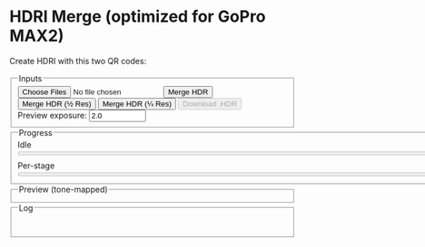 # HDRI Merge (optimized for GoPro MAX2)

Create HDRI with this two QR codes:

<fieldset>
  <legend>Inputs</legend>
  <div class="row">
    <input id="files" type="file" accept="image/jpeg" multiple />
    <button id="run">Merge HDR</button>
    <button id="runHalf">Merge HDR (½ Res)</button>
    <button id="runQuarter">Merge HDR (¼ Res)</button>
    <button id="saveHdr" disabled>Download .HDR</button>
  </div>
  <div class="row">
    <label>Preview exposure: <input id="previewExp" type="number" step="0.1" value="2.0" title="Photographic exposure for preview" style="width: 100px;"></label>
  </div>
</fieldset>

<fieldset>
  <legend>Progress</legend>
  <div id="stage">Idle</div>
  <progress id="overall" value="0" max="100" style="width: 800px;"></progress>
  <div class="muted" style="margin-top:6px;">Per-stage</div>
  <progress id="perfile" value="0" max="100" style="width: 800px;"></progress>
</fieldset>

<fieldset>
  <legend>Preview (tone-mapped)</legend>
  <canvas id="preview" width="800" height="400"></canvas>
</fieldset>

<fieldset>
  <legend>Log</legend>
  <pre id="log" aria-live="polite"></pre>
</fieldset>

<!--
<script src="https://cdn.jsdelivr.net/npm/exifr@7.1.3/dist/lite.umd.js"></script>
<script>
/* ===================== Config & constants ===================== */
const KSIZE        = 9;         // Gaussian blur kernel (odd) in float
const WHITE_PCT    = 99.0;      // robust white normalization percentile
const SHORT_EXPOSURE_T = 2e-5;  // 0.00002s threshold for "very short" exposure (Python parity)
const SUN_BLUR1    = 15;
const SUN_BLUR2    = 31;
const CLIPPED_THRESH = 0.99;    // test threshold in linear (post-blur)
const CLIPPED_COUNT  = 1000;    // number of clipped pixels to consider "has clipped sun"

/* ===================== Helpers / UI ===================== */
const $ = sel => document.querySelector(sel);
const logEl = $('#log');
function logLine(msg, cls='') {
  const line = document.createElement('div');
  if (cls) line.className = cls;
  line.textContent = msg;
  logEl.appendChild(line);
  logEl.scrollTop = logEl.scrollHeight;
}
function setStage(msg) { $('#stage').textContent = msg; }
function setOverall(pct) { $('#overall').value = Math.max(0, Math.min(100, pct)); }
function setPerFile(pct) { $('#perfile').value = Math.max(0, Math.min(100, pct)); }
function nextFrame() { return new Promise(r => requestAnimationFrame(() => r())); }

/* ===================== sRGB 2.2 → Linear ===================== */
function srgbToLinear_u8(imgData) {
  const { data, width, height } = imgData;
  const out = new Float32Array(width * height * 3);
  for (let i = 0, j = 0; i < data.length; i += 4, j += 3) {
    const sr = data[i]   / 255;
    const sg = data[i+1] / 255;
    const sb = data[i+2] / 255;
    const r = Math.pow(sr, 2.2);
    const g = Math.pow(sg, 2.2);
    const b = Math.pow(sb, 2.2);
    out[j] = r; out[j+1] = g; out[j+2] = b;
  }
  return out;
}

/* ===================== GoPro Flat (log 113) → Linear ===================== */
function goProFlatToLinear_u8(imgData) {
  const { data, width, height } = imgData;
  const out = new Float32Array(width * height * 3);
  for (let i = 0, j = 0; i < data.length; i += 4, j += 3) {
    const sr = data[i]   / 255;
    const sg = data[i+1] / 255;
    const sb = data[i+2] / 255;
    const r = (Math.pow(113.0,sr)-1.0)/112.0;
    const g = (Math.pow(113.0,sg)-1.0)/112.0;
    const b = (Math.pow(113.0,sb)-1.0)/112.0;
    out[j] = r; out[j+1] = g; out[j+2] = b;
  }
  return out;
}

function gaussianBlurFloatRGB(floatRGB, w, h, ksize=5) {
  if (!(Number.isInteger(ksize) && ksize>1 && (ksize%2)===1)) return floatRGB;
  const half = (ksize-1)/2;
  const sigma = 0.3*((ksize-1)*0.5 - 1) + 0.8;
  const kern = [];
  let sum = 0;
  for (let k=-half;k<=half;k++){ const v = Math.exp(-(k*k)/(2*sigma*sigma)); kern.push(v); sum+=v; }
  for (let i=0;i<kern.length;i++) kern[i] /= sum;

  const tmp = new Float32Array(floatRGB.length);
  const out = new Float32Array(floatRGB.length);

  // Horizontal
  for (let y=0; y<h; y++) {
    for (let x=0; x<w; x++) {
      let r=0,g=0,b=0;
      for (let k=-half;k<=half;k++){
        const xx = Math.max(0, Math.min(w-1, x+k));
        const p = (y*w+xx)*3;
        const wgt = kern[k+half];
        r += floatRGB[p  ]*wgt;
        g += floatRGB[p+1]*wgt;
        b += floatRGB[p+2]*wgt;
      }
      const o = (y*w+x)*3;
      tmp[o]=r; tmp[o+1]=g; tmp[o+2]=b;
    }
  }
  // Vertical
  for (let y=0; y<h; y++) {
    for (let x=0; x<w; x++) {
      let r=0,g=0,b=0;
      for (let k=-half;k<=half;k++){
        const yy = Math.max(0, Math.min(h-1, y+k));
        const p = (yy*w+x)*3;
        const wgt = kern[k+half];
        r += tmp[p  ]*wgt;
        g += tmp[p+1]*wgt;
        b += tmp[p+2]*wgt;
      }
      const o = (y*w+x)*3;
      out[o]=r; out[o+1]=g; out[o+2]=b;
    }
  }
  return out;
}


/**
 * In-place separable Gaussian blur on a rectangular ROI of a Float32 RGB image.
 *
 * @param {Float32Array} floatLinearRGB - Interleaved RGB (float) buffer, length = pitch * height * 3
 * @param {number} pitch - Image width (pixels per row)
 * @param {number} x1 - ROI left (inclusive)
 * @param {number} y1 - ROI top (inclusive)
 * @param {number} x2 - ROI right (exclusive)
 * @param {number} y2 - ROI bottom (exclusive)
 * @param {number} ksize - Odd kernel size (e.g., 3,5,7,9...)
 */
function gaussianBlurROI(floatLinearRGB, pitch, x1, y1, x2, y2, ksize) {
  // ---- Validate & fast exits ----
  if (!Number.isInteger(ksize) || ksize < 3 || (ksize & 1) === 0) return;
  if (x2 <= x1 || y2 <= y1) return; // empty
  // Clamp ROI to image bounds (we don't know height, but we use indices via pitch & y)
  // Caller should ensure bounds are valid; we still defensively clamp to >=0.
  x1 = Math.max(0, x1|0); y1 = Math.max(0, y1|0);
  x2 = x2|0; y2 = y2|0;

  const rw = x2 - x1;                 // ROI width
  const rh = y2 - y1;                 // ROI height
  const chans = 3;
  const half = (ksize - 1) >> 1;

  // ---- Build 1D Gaussian kernel ----
  const sigma = 0.3 * ((ksize - 1) * 0.5 - 1) + 0.8; // common heuristic
  const kern = new Float32Array(ksize);
  let sum = 0;
  for (let i = -half, j = 0; i <= half; i++, j++) {
    const v = Math.exp(-(i * i) / (2 * sigma * sigma));
    kern[j] = v; sum += v;
  }
  for (let j = 0; j < ksize; j++) kern[j] /= sum;

  // ---- Temp buffers for ROI (horizontal pass -> tmp, vertical -> out) ----
  const tmp = new Float32Array(rw * rh * chans);
  const out = new Float32Array(rw * rh * chans);

  // ---- Horizontal pass (within ROI, clamp to ROI edges) ----
  for (let ry = 0; ry < rh; ry++) {
    const gy = y1 + ry;
    for (let rx = 0; rx < rw; rx++) {
      const gx = x1 + rx;

      let accR = 0, accG = 0, accB = 0;
      for (let k = -half, j = 0; k <= half; k++, j++) {
        let sx = rx + k;
        if (sx < 0) sx = 0;
        else if (sx >= rw) sx = rw - 1;

        const srcIdx = ((gy * pitch) + (x1 + sx)) * chans;
        accR += floatLinearRGB[srcIdx    ] * kern[j];
        accG += floatLinearRGB[srcIdx + 1] * kern[j];
        accB += floatLinearRGB[srcIdx + 2] * kern[j];
      }

      const dstIdx = (ry * rw + rx) * chans;
      tmp[dstIdx    ] = accR;
      tmp[dstIdx + 1] = accG;
      tmp[dstIdx + 2] = accB;
    }
  }

  // ---- Vertical pass (within ROI, clamp to ROI edges) ----
  for (let ry = 0; ry < rh; ry++) {
    for (let rx = 0; rx < rw; rx++) {
      let accR = 0, accG = 0, accB = 0;
      for (let k = -half, j = 0; k <= half; k++, j++) {
        let sy = ry + k;
        if (sy < 0) sy = 0;
        else if (sy >= rh) sy = rh - 1;

        const srcIdx = (sy * rw + rx) * chans;
        accR += tmp[srcIdx    ] * kern[j];
        accG += tmp[srcIdx + 1] * kern[j];
        accB += tmp[srcIdx + 2] * kern[j];
      }
      const dstIdx = (ry * rw + rx) * chans;
      out[dstIdx    ] = accR;
      out[dstIdx + 1] = accG;
      out[dstIdx + 2] = accB;
    }
  }

  // ---- Write back to original buffer (in place) ----
  for (let ry = 0; ry < rh; ry++) {
    const gy = y1 + ry;
    for (let rx = 0; rx < rw; rx++) {
      const gx = x1 + rx;
      const srcIdx = (ry * rw + rx) * chans;
      const dstIdx = ((gy * pitch) + gx) * chans;
      floatLinearRGB[dstIdx    ] = out[srcIdx    ];
      floatLinearRGB[dstIdx + 1] = out[srcIdx + 1];
      floatLinearRGB[dstIdx + 2] = out[srcIdx + 2];
    }
  }
}


/* ===================== Merge radiance (linear) ===================== */
function wellExposedWeight(rgb, mid=0.5, sigma=0.1225) {
  const m = (rgb[0]+rgb[1]+rgb[2])/3;
  return Math.exp(-((m-mid)*(m-mid)) / (2*sigma*sigma));
}
async function mergeRadiance_linear(images, times) {
  const w = images[0].w, h = images[0].h;
  const num = new Float32Array(w*h*3);
  const den = new Float32Array(w*h);
  const total = images.length;

  for (let i=0; i<images.length; i++) {
    const {data} = images[i];
    const t = times[i];
	let sigma = 0.1225 + 0.1225 * Math.sin(i*3.14159/(images.length-1));
    for (let p=0, px=0; p<data.length; p+=3, px++) {
      const r=data[p], g=data[p+1], b=data[p+2];
      const wgt = wellExposedWeight([r,g,b], 0.5, );
      if (wgt>0) {
        num[p  ] += wgt * (r / t);
        num[p+1] += wgt * (g / t);
        num[p+2] += wgt * (b / t);
        den[px]  += wgt;
      }
    }
	setOverall(35+((i+1)/total)*30);
    setPerFile(((i+1)/total)*100);
	await nextFrame(); // let the browser paint the bars
  }
  for (let p=0, px=0; p<num.length; p+=3, px++) {
    const d = den[px] || 1e-8;
    num[p  ] /= d; num[p+1] /= d; num[p+2] /= d;
  }
  return { w, h, data: num };
}


/**
 * Robust HDR merge tolerant to small exposure errors (JPEG/8-bit).
 * images: [{ w, h, data: Float32Array }]  // linear RGB
 * times:  number[]                         // effective exposure times
 * onProgress?: (percent)=>void
 * options?: { mid?: number, sigma?: number, k?: number, logDomain?: boolean }
 */
async function mergeRadiance_linearRobust(images, times, onProgress, options = {}) {
  const width  = images[0].w;
  const height = images[0].h;
  const N = images.length;

  const mid     = options.mid   ?? 0.5;   // exposure center
  const sigma   = options.sigma ?? 0.30;  // broader than classic 0.225
  const k       = options.k     ?? 4.685; // Tukey constant
  const useLog  = options.logDomain ?? true;

  const num = new Float32Array(width*height*3); // output RGB radiance
  // den is kept for parity with older API; here we normalize per-pixel already.
  // const den = new Float32Array(width*height);

  // Precompute exposure/clip weights per frame, per pixel (based on luminance)
  const Yw = new Float32Array(width*height*N);
  const twoSig2 = 2 * sigma * sigma;
  const luminance = (r,g,b) => 0.2126*r + 0.7152*g + 0.0722*b;
  const eps = 1e-8;

  for (let i=0; i<N; i++) {
    const data = images[i].data;
    for (let p=0, px=0; p<data.length; p+=3, px++) {
      const y  = luminance(data[p], data[p+1], data[p+2]);
      const d  = y - mid;
      const wBell = Math.exp(-(d*d)/twoSig2);                  // bell around mid
      const darkGate   = 1 / (1 + Math.exp(-(y - 0.02)/0.02)); // rises after ~0.02
      const brightGate = 1 / (1 + Math.exp( (y - 0.98)/0.02)); // falls before ~0.98
      Yw[i*(width*height) + px] = wBell * darkGate * brightGate;
    }
  }

  function robustCenter(arr) {
    const tmp = Array.from(arr).sort((a,b)=>a-b);
    const med = tmp[tmp.length >> 1];
    for (let i=0;i<tmp.length;i++) tmp[i] = Math.abs(tmp[i] - med);
    const mad = tmp[tmp.length >> 1] || eps;
    return [med, mad];
  }

  // Progress control
  let lastYield = performance.now();
  const YIELD_MS = 500;

  for (let y=0; y<height; y++) {
    for (let x=0; x<width; x++) {
      const px = y*width + x;
      const off = px*3;

      // Gather candidate radiances r_i = v_i / t_i
      const R = new Float64Array(N);
      const G = new Float64Array(N);
      const B = new Float64Array(N);
      for (let i=0;i<N;i++){
        const v = images[i].data;
        const t = times[i];
        R[i] = v[off  ] / t;
        G[i] = v[off+1] / t;
        B[i] = v[off+2] / t;
      }

      // Robust center (median) + MAD scale
      const [mR, madR] = robustCenter(R);
      const [mG, madG] = robustCenter(G);
      const [mB, madB] = robustCenter(B);

      let accR = 0, accG = 0, accB = 0, wSum = 0;

      for (let i=0;i<N;i++){
        const uR = (R[i]-mR)/(k*madR);
        const uG = (G[i]-mG)/(k*madG);
        const uB = (B[i]-mB)/(k*madB);

        const wR = (Math.abs(uR) < 1) ? Math.pow(1 - uR*uR, 2) : 0;
        const wG = (Math.abs(uG) < 1) ? Math.pow(1 - uG*uG, 2) : 0;
        const wB = (Math.abs(uB) < 1) ? Math.pow(1 - uB*uB, 2) : 0;

        const wRobust = (wR + wG + wB) / 3;
        const wExp    = Yw[i*(width*height) + px];

        const wgt = wRobust * wExp + eps;

        if (useLog) {
          accR += wgt * Math.log(R[i] + eps);
          accG += wgt * Math.log(G[i] + eps);
          accB += wgt * Math.log(B[i] + eps);
        } else {
          accR += wgt * R[i];
          accG += wgt * G[i];
          accB += wgt * B[i];
        }
        wSum += wgt;
      }

      if (useLog) {
        num[off  ] = Math.exp(accR / (wSum || 1));
        num[off+1] = Math.exp(accG / (wSum || 1));
        num[off+2] = Math.exp(accB / (wSum || 1));
      } else {
        num[off  ] = accR / (wSum || 1);
        num[off+1] = accG / (wSum || 1);
        num[off+2] = accB / (wSum || 1);
      }
    }

    // progress + cooperative yield
    const now = performance.now();
    if (now - lastYield > YIELD_MS) { 
		lastYield = now;
		setOverall(35+(y/height)*30);
		setPerFile((y/height)*100);
		await nextFrame(); // let the browser paint the bars
	 }
  }

  return { w: width, h: height, data: num };
}


/* ===================== Normalize white ~1.0 ===================== */
function luminance709(r,g,b){ return 0.2126*r + 0.7152*g + 0.0722*b; }
function normalizeWhitePercentile(hdr, pct=WHITE_PCT) {
  const {data} = hdr, N = data.length/3;
  const h = Math.trunc(Math.sqrt(N/2));
  const w = h*2;
  const scale = 1 + Math.trunc(w/1000);
  const offset = Math.trunc(scale/2);
  const lum = new Float32Array((h/scale) * (w/scale));
  let i = 0;
  for(let y=offset;y<h;y+=scale)
  {
	for(let x=offset;x<w;x+=scale)
	{
		let p = (y * w + x) * 3;
		lum[i] = luminance709(data[p],data[p+1],data[p+2]);
		i++
	}
  }
  const arr = Array.from(lum).sort((a,b)=>a-b);
  const idx = Math.min(arr.length-1, Math.max(0, Math.floor((pct/100)*arr.length)));
  const white = Math.max(1e-8, arr[idx]);
  for (let p=0; p<data.length; p++) data[p] /= white;
  return white;
}

/* ===================== Monochrome-above-threshold (optional) ===================== */
function monochromeAbove(hdr, thr=1.0) {
  const {data} = hdr;
  for (let p=0;p<data.length;p+=3) {
    const r=data[p], g=data[p+1], b=data[p+2];
    if (r>thr || g>thr || b>thr) {
      const Y = luminance709(r,g,b);
      data[p]=data[p+1]=data[p+2]=Y;
    }
  }
}

/* ===================== Filmic tone map with dithering ===================== */
async function tonemap_filmic(hdr, exposure=1.0) {
  const {w,h,data} = hdr;
  const out = new Uint8ClampedArray(w*h*4);
  //const A=0.22, B=0.30, C=0.10, D=0.20, E=0.01, F=0.30, W=11.2;  // too contrasty
  const A=0.2, B=0.30, C=0.10, D=0.05, E=0.0, F=0.10, W=20;  // lower contrast
  const whiteScale = ((W*(A*W+C*B)+D*E)/(W*(A*W+B)+D*F)) - (E/F);
  function rnd(i){ let x = i ^ (i>>>17); x ^= x<<13; x ^= x>>>7; x ^= x>>>17; return ((x>>>8)&0xFF)/255; }

  for (let p=0,q=0,i=0; p<data.length; p+=3, q+=4, i++) {
    let r = data[p  ] * exposure;
    let g = data[p+1] * exposure;
    let b = data[p+2] * exposure;
    const fr = ((r*(A*r+C*B)+D*E)/(r*(A*r+B)+D*F)) - (E/F);
    const fg = ((g*(A*g+C*B)+D*E)/(g*(A*g+B)+D*F)) - (E/F);
    const fb = ((b*(A*b+C*B)+D*E)/(b*(A*b+B)+D*F)) - (E/F);
    let rr = Math.min(1, Math.max(0, fr/whiteScale));
    let gg = Math.min(1, Math.max(0, fg/whiteScale));
    let bb = Math.min(1, Math.max(0, fb/whiteScale));
    const d = (rnd(i)-0.5) / 255;
    rr = Math.min(1, Math.max(0, rr + d));
    gg = Math.min(1, Math.max(0, gg + d));
    bb = Math.min(1, Math.max(0, bb + d));
    out[q  ] = (rr*255)|0;
    out[q+1] = (gg*255)|0;
    out[q+2] = (bb*255)|0;
    out[q+3] = 255;
  }
  return { w, h, data: out };
}

//function drawToCanvas(ldr, canvas) {
//  canvas.width = ldr.w; canvas.height = ldr.h;
//  const ctx = canvas.getContext('2d', { willReadFrequently: true }); // perf hint
//  ctx.putImageData(new ImageData(ldr.data, ldr.w, ldr.h), 0, 0);
//}
function drawToCanvas(ldr, canvas, targetW = 800, targetH = 400, mode = 'contain') {
  // 1) paint the RGBA into a temp canvas at native size
  const srcC = document.createElement('canvas');
  srcC.width = ldr.w; srcC.height = ldr.h;
  const srcCtx = srcC.getContext('2d', { willReadFrequently: true });
  srcCtx.putImageData(new ImageData(ldr.data, ldr.w, ldr.h), 0, 0);

  // 2) set preview canvas to fixed size
  canvas.width = targetW;
  canvas.height = targetH;

  const ctx = canvas.getContext('2d', { willReadFrequently: true });
  ctx.imageSmoothingEnabled = true;         // better downscale
  ctx.imageSmoothingQuality = 'high';       // ask for HQ filters

  if (mode === 'stretch') {
    // Fill exactly 800x400 (may distort aspect)
    ctx.clearRect(0, 0, targetW, targetH);
    ctx.drawImage(srcC, 0, 0, targetW, targetH);
  } else {
    // 'contain' => preserve aspect ratio, letterbox
    const scale = Math.min(targetW / ldr.w, targetH / ldr.h);
    const drawW = Math.max(1, Math.floor(ldr.w * scale));
    const drawH = Math.max(1, Math.floor(ldr.h * scale));
    const offX = Math.floor((targetW - drawW) / 2);
    const offY = Math.floor((targetH - drawH) / 2);

    ctx.clearRect(0, 0, targetW, targetH);
    ctx.drawImage(srcC, 0, 0, ldr.w, ldr.h, offX, offY, drawW, drawH);
  }
}

/**
 * Async Radiance .HDR (RGBE) encoder with scanline RLE, progress + yielding.
 * @param {{w:number,h:number,data:Float32Array}} hdr  // linear RGB
 * @param {(pct:number)=>void=} onProgress            // 0..100
 * @param {{yieldMs?:number, signal?:AbortSignal}=} opts
 * @returns {Promise<Blob>}
 */
async function encodeRadianceHDR_RGBE_RLE_Async(hdr, onProgress, opts = {}) {
  const { w, h, data } = hdr;
  const yieldMs = opts.yieldMs ?? 16;
  const signal = opts.signal;

  const header = [
    "#?RADIANCE",
    "FORMAT=32-bit_rle_rgbe",
    "",
    `-Y ${h} +X ${w}\n`
  ].join("\n");
  const headerBytes = new TextEncoder().encode(header);

  // RGB -> RGBE
  function toRGBE(r,g,b) {
    const maxc = Math.max(r,g,b);
    if (maxc < 1e-32) return [0,0,0,0];
    const e = Math.ceil(Math.log2(maxc));
    const scale = Math.pow(2, e) / 256;
    return [
      Math.min(255, Math.round(r/scale)),
      Math.min(255, Math.round(g/scale)),
      Math.min(255, Math.round(b/scale)),
      e + 128
    ];
  }

  // Write one channel with Radiance RLE
  function encodeRLEChannel(line /* Uint8Array of length w */) {
    const out = [];
    let x = 0;
    while (x < w) {
      // try run
      let runLen = 1;
      const maxRun = Math.min(w - x, 127);
      const val = line[x];
      while (runLen < maxRun && line[x + runLen] === val) runLen++;
      if (runLen >= 4) {
        out.push(128 + runLen, val);
        x += runLen;
      } else {
        // literal packet, avoid swallowing a future run
        const start = x;
        let count = 0;
        const maxLit = Math.min(w - x, 128);
        while (count < maxLit) {
          if (count >= 1) {
            let lookRun = 1;
            const maxLook = Math.min(w - (x + count), 127);
            const lookVal = line[x + count];
            while (lookRun < maxLook && line[x + count + lookRun] === lookVal) lookRun++;
            if (lookRun >= 4) break;
          }
          count++;
        }
        out.push(count);
        for (let i = 0; i < count; i++) out.push(line[start + i]);
        x += count;
      }
    }
    return Uint8Array.from(out);
  }

  // Fallback to old flat RGBE when width not supported
  if (w < 8 || w > 0x7fff) {
    const flat = new Uint8Array(w*h*4);
    for (let i=0,p=0;i<w*h;i++,p+=3) {
      const [R,G,B,E] = toRGBE(data[p], data[p+1], data[p+2]);
      const q = i*4; flat[q]=R; flat[q+1]=G; flat[q+2]=B; flat[q+3]=E;
    }
    if (onProgress) onProgress(100);
    return new Blob([headerBytes, flat], { type: "image/vnd.radiance" });
  }

  // Build output in chunks to avoid one giant growable array
  const chunks = [headerBytes];
  let lastYield = performance.now();

  for (let y = 0; y < h; y++) {
    if (signal?.aborted) throw new DOMException("Encoding aborted", "AbortError");

    // Scanline header: 0x02 0x02 w_hi w_lo
    const scanHdr = new Uint8Array([0x02, 0x02, (w >> 8) & 0xff, w & 0xff]);

    // Prepare channel buffers
    const R = new Uint8Array(w);
    const G = new Uint8Array(w);
    const B = new Uint8Array(w);
    const E = new Uint8Array(w);

    let p = y * w * 3;
    for (let x = 0; x < w; x++, p += 3) {
      const [r8,g8,b8,e8] = toRGBE(data[p], data[p+1], data[p+2]);
      R[x] = r8; G[x] = g8; B[x] = b8; E[x] = e8;
    }

    // Encode four channels
    const rleR = encodeRLEChannel(R);
    const rleG = encodeRLEChannel(G);
    const rleB = encodeRLEChannel(B);
    const rleE = encodeRLEChannel(E);

    // Concatenate this scanline: hdr + R + G + B + E
    const line = new Uint8Array(scanHdr.length + rleR.length + rleG.length + rleB.length + rleE.length);
    let o = 0;
    line.set(scanHdr, o); o += scanHdr.length;
    line.set(rleR, o);    o += rleR.length;
    line.set(rleG, o);    o += rleG.length;
    line.set(rleB, o);    o += rleB.length;
    line.set(rleE, o);

    chunks.push(line);

    // Progress + cooperative yield
    if (onProgress) onProgress(((y + 1) / h) * 100);
    const now = performance.now();
    if (now - lastYield > yieldMs) {
      lastYield = now;
      await new Promise(r => requestAnimationFrame(r));
    }
  }

  return new Blob(chunks, { type: "image/vnd.radiance" });
}


function encodeRadianceHDR_RGBE_RLE(hdr) {
  const { w, h, data } = hdr;

  // --- header ---
  const header = [
    "#?RADIANCE",
    "FORMAT=32-bit_rle_rgbe",
    "", // blank line
    `-Y ${h} +X ${w}\n`
  ].join("\n");
  const headerBytes = new TextEncoder().encode(header);

  // helper: RGB->RGBE (float32 -> 4x uint8)
  function toRGBE(r, g, b) {
    const maxc = Math.max(r, g, b);
    if (maxc < 1e-32) return [0, 0, 0, 0];
    const e = Math.ceil(Math.log2(maxc));
    const scale = Math.pow(2, e) / 256;
    return [
      Math.min(255, Math.round(r / scale)),
      Math.min(255, Math.round(g / scale)),
      Math.min(255, Math.round(b / scale)),
      e + 128
    ];
  }

  // If width unsupported by RLE, write old style (flat RGBE)
  if (w < 8 || w > 0x7fff) {
    const flat = new Uint8Array(w * h * 4);
    for (let i = 0, p = 0; i < w * h; i++, p += 3) {
      const [R, G, B, E] = toRGBE(data[p], data[p + 1], data[p + 2]);
      const q = i * 4;
      flat[q] = R; flat[q + 1] = G; flat[q + 2] = B; flat[q + 3] = E;
    }
    return new Blob([headerBytes, flat], { type: "image/vnd.radiance" });
  }

  // --- RLE output builder ---
  const out = [];
  const pushByte = (b) => out.push(b & 0xff);
  const pushBytes = (arr) => { for (let i = 0; i < arr.length; i++) pushByte(arr[i]); };

  // write one channel (Uint8 array of length w) using Radiance RLE
  function writeRLEChannel(line) {
    let x = 0;
    while (x < w) {
      // Try to find a run at x
      let runLen = 1;
      const maxRun = Math.min(w - x, 127);
      const val = line[x];

      while (runLen < maxRun && line[x + runLen] === val) runLen++;

      if (runLen >= 4) {
        // Write run packet
        pushByte(128 + runLen);
        pushByte(val);
        x += runLen;
      } else {
        // Write literal packet up to 128 or until a future run (>=4) is about to start
        let start = x;
        let count = 0;
        const maxLit = Math.min(w - x, 128);

        while (count < maxLit) {
          // Look ahead to see if a run starts here; if so, stop literals
          if (count >= 1) {
            let lookRun = 1;
            const maxLook = Math.min(w - (x + count), 127);
            const lookVal = line[x + count];
            while (lookRun < maxLook && line[x + count + lookRun] === lookVal) lookRun++;
            if (lookRun >= 4) break; // stop before run
          }
          count++;
        }
        pushByte(count);
        for (let i = 0; i < count; i++) pushByte(line[start + i]);
        x += count;
      }
    }
  }

  // Progress control
  let lastYield = performance.now();
  const YIELD_MS = 500;
  
  // --- encode scanlines ---
  for (let y = 0; y < h; y++) {
    // scanline header: 0x02 0x02 width_hi width_lo
    pushByte(0x02);
    pushByte(0x02);
    pushByte((w >> 8) & 0xff);
    pushByte(w & 0xff);

    // Prepare per-channel arrays for this scanline
    const R = new Uint8Array(w);
    const G = new Uint8Array(w);
    const B = new Uint8Array(w);
    const E = new Uint8Array(w);

    let p = y * w * 3;
    for (let x = 0; x < w; x++, p += 3) {
      const [r8, g8, b8, e8] = toRGBE(data[p], data[p + 1], data[p + 2]);
      R[x] = r8; G[x] = g8; B[x] = b8; E[x] = e8;
    }

    // Write 4 channels (R, G, B, E), each RLE-compressed
    writeRLEChannel(R);
    writeRLEChannel(G);
    writeRLEChannel(B);
    writeRLEChannel(E);
  }

  return new Blob([headerBytes, new Uint8Array(out)], { type: "image/vnd.radiance" });
}


/* ===================== Radiance .HDR (RGBE) encoder ===================== */
function encodeRadianceHDR_RGBE(hdr) {
  const {w,h,data} = hdr;
  const header = [
    "#?RADIANCE",
    "FORMAT=32-bit_rle_rgbe",
    "",
    `-Y ${h} +X ${w}\n`
  ].join("\n");
  const headerBytes = new TextEncoder().encode(header);
  const body = new Uint8Array(w*h*4);
  for (let i=0,p=0;i<w*h;i++,p+=3) {
    const r=data[p], g=data[p+1], b=data[p+2];
    const maxc = Math.max(r,g,b);
    if (maxc < 1e-32) { body[i*4+0]=0; body[i*4+1]=0; body[i*4+2]=0; body[i*4+3]=0; }
    else {
      const e = Math.ceil(Math.log2(maxc));
      const scale = Math.pow(2, e) / 256;
      body[i*4+0] = Math.min(255, Math.round(r/scale));
      body[i*4+1] = Math.min(255, Math.round(g/scale));
      body[i*4+2] = Math.min(255, Math.round(b/scale));
      body[i*4+3] = e + 128;
    }
  }
  const out = new Uint8Array(headerBytes.length + body.length);
  out.set(headerBytes, 0); out.set(body, headerBytes.length);
  return new Blob([out], {type: 'image/vnd.radiance'});
}

/* ===================== Load, EXIF, preprocess + SHORT-SUN LOGIC ===================== */
async function loadAndPreprocessOld(files, scale = 1) {
  const bitmaps = [];
  const exposures = [];
  setPerFile(0);

  // EXIF + decode
  for (let i=0;i<files.length;i++) {
    const f = files[i];
    try {
      const exif = await exifr.parse(f).catch(()=>null);
      let t = null;
      if (exif) {
        if (typeof exif.ExposureTime === 'number') t = exif.ExposureTime;
        else if (typeof exif.ShutterSpeedValue === 'number') t = Math.pow(2, -exif.ShutterSpeedValue);
      }
      if (!t) throw new Error("Missing ExposureTime/ShutterSpeedValue");
      exposures.push(t);

      const bmp = await createImageBitmap(f);
      bitmaps.push(bmp);
      logLine(`Loaded: ${f.name} (t=${t})`, 'ok');
    } catch (e) {
      logLine(`Error reading ${f.name}: ${e.message || e}`, 'err');
    }
    setPerFile(((i+1)/files.length)*100);
    await nextFrame();
  }
  if (!bitmaps.length) throw new Error("No valid images decoded.");

  // sort by exposure (shortest first)
  const idx = exposures.map((t,i)=>[t,i]).sort((a,b)=>a[0]-b[0]).map(x=>x[1]);
  const sortedExpos = idx.map(i=>exposures[i]);
  const sortedBmps  = idx.map(i=>bitmaps[i]);
  
  const shortestFileName = files[idx[0]].name;  // name of shortest exposure file
  const baseName = shortestFileName.replace(/\.[^.]+$/, ''); // strip extension



  // common size = first image
  const w = sortedBmps[0].width, h = sortedBmps[0].height;
  const c = document.createElement('canvas'); c.width=w; c.height=h;
  const ctx = c.getContext('2d', { willReadFrequently: true }); // perf hint

  const linearImages = [];
  const expandedTimes = [];

  for (let i=0;i<sortedBmps.length;i++) {
    ctx.clearRect(0,0,w,h);
    ctx.drawImage(sortedBmps[i], 0, 0, w, h);
    const imgData = ctx.getImageData(0,0,w,h);

    // sRGB → linear (float)
    let lin = srgbToLinear_u8(imgData);
    // Log113 (Flat) → linear (float)
    //let lin = goProFlatToLinear_u8(imgData);
    let t = sortedExpos[i];

    // ---------- Short-exposure logic (ported from Python) ----------
    if (t < SHORT_EXPOSURE_T) {
      // Emulate Python's exp *= 4 pre-step
      // Base push (analogous to appending img8 with exp=t_eff)
      linearImages.push({ w, h, data: lin.slice(0) });
      expandedTimes.push(t);
      logLine(`Short exposure base push: t=${t}`, 'muted');

      // Detect clipped sun on a blurred copy
      let blurForSun = gaussianBlurFloatRGB(lin, w, h, SUN_BLUR1);
      let clippedCount = 0;
      for (let p=0; p<blurForSun.length; p++) if (blurForSun[p] > CLIPPED_THRESH) clippedCount++;
	  clippedCount *= (7680*3840*3 / blurForSun.length);
      const hasClippedSun = clippedCount > CLIPPED_COUNT && clippedCount < CLIPPED_COUNT*10;
      logLine(`Sun clipped? ${hasClippedSun} (count=${clippedCount})`, hasClippedSun ? 'warn' : 'muted');

      if (hasClippedSun) 
	  {
		let minx = w;
		let maxx = 0;
		let miny = h;
		let maxy = 0;
        for (let yy=0; yy<h; yy++) {
			for (let xx=0; xx<w; xx++) {
				const p = (yy*w+xx)*3;
				const r=lin[p], g=lin[p+1], b=lin[p+2];
				if (r>CLIPPED_THRESH || g>CLIPPED_THRESH || b>CLIPPED_THRESH) {
					if(minx > xx) minx = xx;
					if(maxx < xx) maxx = xx;
					if(miny > yy) miny = yy;
					if(maxy < yy) maxy = yy;
				}
			}
		}
		
		minx -= 64;  if(minx < 0) minx=0;
		miny -= 64;  if(miny < 0) miny=0;
		maxx += 64;  if(maxx >= w) maxx=w-1;
		maxy += 64;  if(maxy >= h) maxy=h-1;
		
		gaussianBlurROI(lin, w, minx, miny, maxx, maxy, SUN_BLUR1);
		
        for (let yy=miny; yy<maxy; yy++) {
			for (let xx=minx; xx<maxx; xx++) {
				const p = (yy*w+xx)*3;
				const r=lin[p], g=lin[p+1], b=lin[p+2];
				if (r>0.99 || g>0.99 || b>0.99) {
					lin[p]=lin[p+1]=lin[p+2] = 800;
				}
			}
		}
		
		
		logLine(`Sun's location ${minx},${miny} to ${maxx},${maxy}`, 'muted');
        gaussianBlurROI(lin, w, minx, miny, maxx, maxy, SUN_BLUR1);
        linearImages.push({ w, h, data: lin.slice(0) });
        expandedTimes.push(t);

        // B: blur heavier, scale *16, then t/=16
        gaussianBlurROI(lin, w, minx, miny, maxx, maxy, SUN_BLUR1);
        // multiply by 16 (keep float linear domain)
        for (let p=0; p<lin.length; p++) lin[p] /= 16.0;
        t /= 16.0;
        linearImages.push({ w, h, data: lin.slice(0) });
        expandedTimes.push(t);
        logLine(`Synthetic B push: t=${t}`, 'muted');

        // C: blur heavier, scale *1.0, then t/=16
        gaussianBlurROI(lin, w, minx, miny, maxx, maxy, SUN_BLUR1);
        for (let p=0; p<lin.length; p++) lin[p] /= 16.0;
        t /= 16.0;
        linearImages.push({ w, h, data: lin.slice(0) });
        expandedTimes.push(t);
        logLine(`Synthetic C push: t=${t}`, 'muted');

        // D: blur heavier, scale *0.25, then t/=16
        gaussianBlurROI(lin, w, minx, miny, maxx, maxy, SUN_BLUR1);
        for (let p=0; p<lin.length; p++) lin[p] /= 16.0;
        t /= 16.0;
        linearImages.push({ w, h, data: lin.slice(0) });
        expandedTimes.push(t);
        logLine(`Synthetic D push: t=${t}`, 'muted');

      } else {
        // No clipped sun → one synthetic step: exp/=4 (Python branch)
        linearImages.push({ w, h, data: lin.slice(0) });
        expandedTimes.push(t);
      }

    } else {
      // Normal (non-short) exposure → single push
      linearImages.push({ w, h, data: lin.slice(0) });
      expandedTimes.push(t);
    }

    setPerFile(((i+1)/sortedBmps.length)*100);
    await nextFrame();
  }

  return { linearImages, sortedExpos: expandedTimes, w, h, baseName };
}

/**
 * Load JPGs, read EXIF shutter times, sort by exposure, optionally scale,
 * convert to linear, apply short-sun logic (ROI blur + synthetic pushes),
 * and return arrays ready for HDR merge.
 *
 * @param {File[]} files
 * @param {number} scale   // 1.0 = full, 0.5 = half, etc.
 * @returns {Promise<{linearImages:Array<{w:number,h:number,data:Float32Array}>,sortedExpos:number[],sortedExif:Object[],w:number,h:number,baseName:string}>}
 */
async function loadAndPreprocess(files, scale = 1.0) {
  // ---- NEW: parameter sanity for scale ----
  scale = Math.max(0.05, Math.min(2.0, Number(scale) || 1.0));

  const bitmaps = [];
  const exposures = [];
  const exifList = [];
  setPerFile(0);

  // Decode + EXIF ----------------------------------------
  for (let i = 0; i < files.length; i++) {
    const f = files[i];
    try {
      const exif = await exifr.parse(f).catch(() => null);
      exifList.push(exif || {});

      // Shutter time (seconds)
      let t = null;
      if (exif) {
        if (typeof exif.ExposureTime === 'number') t = exif.ExposureTime;
        else if (typeof exif.ShutterSpeedValue === 'number') t = Math.pow(2, -exif.ShutterSpeedValue);
      }
      if (!t) throw new Error("Missing ExposureTime/ShutterSpeedValue");
      exposures.push(t);

      const bmp = await createImageBitmap(f);
      bitmaps.push(bmp);

      logLine(`Loaded: ${f.name} (t=${t})`, 'ok');
    } catch (e) {
      logLine(`Error reading ${f.name}: ${e.message || e}`, 'err');
    }
    setPerFile(((i + 1) / files.length) * 100);
    await nextFrame();
  }
  if (!bitmaps.length) throw new Error("No valid images decoded.");

  // Sort by exposure (ascending: shortest first) --------
  const idx = exposures.map((t, i) => [t, i]).sort((a, b) => a[0] - b[0]).map(x => x[1]);
  const sortedExpos = idx.map(i => exposures[i]);
  const sortedExif  = idx.map(i => exifList[i]);
  const sortedBmps  = idx.map(i => bitmaps[i]);

  const shortestFileName = files[idx[0]].name;
  const baseName = shortestFileName.replace(/\.[^.]+$/, '');

  // ---- NEW: target output size with scale factor -------
  const nativeW = sortedBmps[0].width;
  const nativeH = sortedBmps[0].height;
  const w = Math.max(1, Math.floor(nativeW * scale));
  const h = Math.max(1, Math.floor(nativeH * scale));

  // Work canvas at target resolution ---------------------
  const c = document.createElement('canvas');
  c.width = w; c.height = h;
  const ctx = c.getContext('2d', { willReadFrequently: true });
  ctx.imageSmoothingEnabled = true;
  ctx.imageSmoothingQuality = 'high';

  const linearImages = [];
  const expandedTimes = [];

  // Process each bracket --------------------------------
  for (let i = 0; i < sortedBmps.length; i++) {
    ctx.clearRect(0, 0, w, h);

    // ---- NEW: scaled draw to target resolution ----
    const bmp = sortedBmps[i];
    ctx.drawImage(bmp, 0, 0, bmp.width, bmp.height, 0, 0, w, h);

    const imgData = ctx.getImageData(0, 0, w, h);

    // sRGB → linear (your existing function)
    let lin = srgbToLinear_u8(imgData);

    let t = sortedExpos[i];

    // ---------- Short-exposure "sun" logic (unchanged behavior, now at scaled size) ----------
    if (t < SHORT_EXPOSURE_T) {
      // A) base push
      linearImages.push({ w, h, data: lin.slice(0) });
      expandedTimes.push(t);
      logLine(`Short exposure base push: t=${t}`, 'muted');

      // Detect clipped sun on a blurred copy (first pass blur)
      let blurForSun = gaussianBlurFloatRGB(lin, w, h, SUN_BLUR1);
      let clippedCount = 0;
      for (let p = 0; p < blurForSun.length; p++) if (blurForSun[p] > CLIPPED_THRESH) clippedCount++;
      // Scale count to approx native 7680×3840 reference if you use that heuristic
      clippedCount *= (7680 * 3840 * 3 / blurForSun.length);
      const hasClippedSun = clippedCount > CLIPPED_COUNT && clippedCount < CLIPPED_COUNT * 10;
      logLine(`Sun clipped? ${hasClippedSun} (count=${Math.round(clippedCount)})`, hasClippedSun ? 'warn' : 'muted');

      if (hasClippedSun) {
        // Find bbox of bright region
        let minx = w, maxx = 0, miny = h, maxy = 0;
        for (let yy = 0; yy < h; yy++) {
          for (let xx = 0; xx < w; xx++) {
            const p = (yy * w + xx) * 3;
            const r = lin[p], g = lin[p + 1], b = lin[p + 2];
            if (r > CLIPPED_THRESH || g > CLIPPED_THRESH || b > CLIPPED_THRESH) {
              if (minx > xx) minx = xx;
              if (maxx < xx) maxx = xx;
              if (miny > yy) miny = yy;
              if (maxy < yy) maxy = yy;
            }
          }
        }
        // pad ROI a bit; clamp to image
        minx = Math.max(0, minx - 64);
        miny = Math.max(0, miny - 64);
        maxx = Math.min(w - 1, maxx + 64);
        maxy = Math.min(h - 1, maxy + 64);

        // First soften (ROI blur; x2/y2 exclusive → pass max+1)
        gaussianBlurROI(lin, w, minx, miny, maxx + 1, maxy + 1, SUN_BLUR1);

        // Spike core & desaturate > 0.99 (prevent color fringing)
        for (let yy = miny; yy <= maxy; yy++) {
          for (let xx = minx; xx <= maxx; xx++) {
            const p = (yy * w + xx) * 3;
            const r = lin[p], g = lin[p + 1], b = lin[p + 2];
            if (r > 0.99 || g > 0.99 || b > 0.99) lin[p] = lin[p + 1] = lin[p + 2] = 800.0;
          }
        }

        logLine(`Sun ROI @ ${minx},${miny} → ${maxx},${maxy}`, 'muted');

        // A: soften again, push with same t
        gaussianBlurROI(lin, w, minx, miny, maxx + 1, maxy + 1, SUN_BLUR1);
        linearImages.push({ w, h, data: lin.slice(0) });
        expandedTimes.push(t);

        // B: heavier blur & *multiply by 16*, then t/=16  (synthetic shorter exposure)
        gaussianBlurROI(lin, w, minx, miny, maxx + 1, maxy + 1, SUN_BLUR2);
        for (let p = 0; p < lin.length; p++) lin[p] *= 16.0;
        t /= 16.0;
        linearImages.push({ w, h, data: lin.slice(0) });
        expandedTimes.push(t);
        logLine(`Synthetic B push: t=${t}`, 'muted');

        // C: heavier blur, ×1.0, then t/=16
        gaussianBlurROI(lin, w, minx, miny, maxx + 1, maxy + 1, SUN_BLUR2);
        // (no intensity scale)
        t /= 16.0;
        linearImages.push({ w, h, data: lin.slice(0) });
        expandedTimes.push(t);
        logLine(`Synthetic C push: t=${t}`, 'muted');

        // D: heavier blur, ×0.25, then t/=16
        gaussianBlurROI(lin, w, minx, miny, maxx + 1, maxy + 1, SUN_BLUR2);
        for (let p = 0; p < lin.length; p++) lin[p] *= 0.25;
        t /= 16.0;
        linearImages.push({ w, h, data: lin.slice(0) });
        expandedTimes.push(t);
        logLine(`Synthetic D push: t=${t}`, 'muted');
      }
      // else: only base push already added
    } else {
      // Normal exposure
      linearImages.push({ w, h, data: lin.slice(0) });
      expandedTimes.push(t);
    }

    setPerFile(((i + 1) / sortedBmps.length) * 100);
    await nextFrame();
  }

  return { linearImages, sortedExpos: expandedTimes, sortedExif, w, h, baseName };
}

/**
 * Remove isolated hot speckles from an HDR buffer (in place).
 * Detects pixels whose luminance is far above the 3×3 neighborhood
 * and clamps them to a robust neighborhood target while preserving chroma.
 *
 * @param {{w:number,h:number,data:Float32Array}} hdr  // linear RGB
 * @param {object} [opts]
 * @param {number} [opts.radius=1]     // 1 => 3x3; (only 1 supported here)
 * @param {number} [opts.factor=3.0]   // trigger if Yc > factor * median(Ynbrs)
 * @param {number} [opts.abs=0.2]      // and Yc > median + abs (absolute guard in scene-linear)
 * @param {number} [opts.pct=0.95]     // target upper bound uses neighborhood percentile (e.g. 95th)
 * @param {number} [opts.soft=1.2]     // target also limited to soft * median
 * @param {boolean}[opts.requirePeak=true] // require the center to be the unique local max
 * @returns {number}                   // number of pixels corrected
 */
function removeHDRSpeckles(hdr, opts = {}) {
  const { w, h, data } = hdr;
  const radius = 1;
  const factor = opts.factor ?? 3.0;
  const abs    = opts.abs    ?? 0.2;
  const pct    = opts.pct    ?? 0.95;
  const soft   = opts.soft   ?? 1.2;
  const requirePeak = (opts.requirePeak ?? true);
  const eps = 1e-8;

  // Precompute luminance for speed
  const Y = new Float32Array(w * h);
  for (let i = 0, px = 0; i < data.length; i += 3, px++) {
    const r = data[i], g = data[i + 1], b = data[i + 2];
    Y[px] = 0.2126 * r + 0.7152 * g + 0.0722 * b;
  }

  // Helper: median of 8 values (neighbors)
  function median8(vals) {
    // insertion sort small array
    for (let i = 1; i < 8; i++) {
      let v = vals[i], j = i - 1;
      while (j >= 0 && vals[j] > v) { vals[j + 1] = vals[j]; j--; }
      vals[j + 1] = v;
    }
    return (vals[3] + vals[4]) * 0.5; // middle of 8
  }

  // Helper: percentile (approx) of neighbors
  function percentile8(vals, p) {
    // vals length = 8; already sorted is not guaranteed
    for (let i = 1; i < 8; i++) {
      let v = vals[i], j = i - 1;
      while (j >= 0 && vals[j] > v) { vals[j + 1] = vals[j]; j--; }
      vals[j + 1] = v;
    }
    const idx = Math.min(7, Math.max(0, Math.round(p * 7)));
    return vals[idx];
  }

  let fixed = 0;

  // Scan interior pixels (skip 1px border)
  for (let y = 1; y < h - 1; y++) {
    for (let x = 1; x < w - 1; x++) {
      const cx = y * w + x;
      const Yc = Y[cx];

      // Collect neighbor luminances (8)
      const N = new Float32Array(8);
      let k = 0;
      let isPeak = true;
      for (let dy = -1; dy <= 1; dy++) {
        for (let dx = -1; dx <= 1; dx++) {
          if (dx === 0 && dy === 0) continue;
          const yy = y + dy, xx = x + dx;
          const ny = yy * w + xx;
          const Yn = Y[ny];
          N[k++] = Yn;
          if (Yn >= Yc - 1e-12) isPeak = false; // neighbor as bright or brighter
        }
      }

      if (requirePeak && !isPeak) continue;

      const med = median8(N.slice()); // median of neighbors
      const pHi = percentile8(N.slice(), pct);

      // Trigger if way above neighbors (both relative & absolute guards)
      if (!(Yc > med * factor && Yc > med + abs)) continue;

      // Compute target luminance: limit to both high-percentile and soft*median
      const targetY = Math.min(pHi, med * soft);

      // Preserve chroma: scale RGB so luminance becomes targetY
      const i = cx * 3;
      const r = data[i], g = data[i + 1], b = data[i + 2];
      const curY = Yc || eps;
      const s = Math.max(0, targetY / curY);

      data[i]     = r * s;
      data[i + 1] = g * s;
      data[i + 2] = b * s;
      Y[cx]       = targetY;
      fixed++;
    }
  }

  return fixed;
}

/**
 * Remove compact hot-speckle clusters up to 3x3 (in place), preserving edges/lines.
 * - Finds a cluster in the 3x3 window centered at (x,y) using a local "hot" test.
 * - Rejects line-like shapes (1xK or Kx1 with K>=2).
 * - Clamps all pixels in the cluster toward a robust target from the surrounding 5x5 ring.
 *
 * @param {{w:number,h:number,data:Float32Array}} hdr
 * @param {object} [opts]
 * @param {number} [opts.factor=3.0]   // "hot" if Y > factor * median(neigh-8)
 * @param {number} [opts.abs=0.2]      // and Y > median + abs
 * @param {number} [opts.soft=1.2]     // target cap vs local median
 * @param {number} [opts.ringPct=0.95] // target = min( percentile(ring), soft*median )
 * @returns {number} count of pixels corrected
 */
function removeHDRSpeckles3x3(hdr, opts = {}) {
  const { w, h, data } = hdr;
  const factor  = opts.factor  ?? 3.0;
  const abs     = opts.abs     ?? 0.2;
  const soft    = opts.soft    ?? 1.2;
  const ringPct = opts.ringPct ?? 0.95;
  const eps = 1e-8;

  // Build luminance buffer
  const Y = new Float32Array(w*h);
  for (let i=0, px=0; i<data.length; i+=3, px++) {
    Y[px] = 0.2126*data[i] + 0.7152*data[i+1] + 0.0722*data[i+2];
  }

  // Helpers
  function sortAsc(a){ for(let i=1;i<a.length;i++){ let v=a[i],j=i-1; while(j>=0 && a[j]>v){a[j+1]=a[j]; j--;} a[j+1]=v; } return a; }
  function median8(vals){ const s=sortAsc(vals.slice()); return 0.5*(s[3]+s[4]); }
  function percentile(vals, p){ const s=sortAsc(vals.slice()); const idx=Math.min(s.length-1, Math.max(0, Math.round(p*(s.length-1)))); return s[idx]; }

  // Visited map so we don’t re-fix overlapping clusters
  const visited = new Uint8Array(w*h);
  let fixed = 0;

  // We need a 5x5 ring ⇒ skip a 2px border
  for (let y=2; y<h-2; y++) {
    for (let x=2; x<w-2; x++) {
      const cIdx = y*w + x;
      if (visited[cIdx]) continue;

      // 1) Baseline from 8-neighbors of center
      const nb8 = new Float32Array(8);
      let k=0;
      for (let dy=-1; dy<=1; dy++) {
        for (let dx=-1; dx<=1; dx++) {
          if (!dx && !dy) continue;
          nb8[k++] = Y[(y+dy)*w + (x+dx)];
        }
      }
      const med = median8(nb8);
      const Yc  = Y[cIdx];

      // Is center hot enough to consider?
      if (!(Yc > med*factor && Yc > med + abs)) continue;

      // 2) Build 3x3 cluster mask using same hot criterion vs the SAME baseline median
      const mask = []; // list of [xx,yy] in cluster
      let minx= x, maxx= x, miny= y, maxy= y;
      for (let dy=-1; dy<=1; dy++) {
        for (let dx=-1; dx<=1; dx++) {
          const yy=y+dy, xx=x+dx, idx = yy*w + xx;
          const hot = (Y[idx] > med*factor && Y[idx] > med + abs);
          if (hot) {
            mask.push([xx,yy]);
            if (xx<minx) minx=xx; if (xx>maxx) maxx=xx;
            if (yy<miny) miny=yy; if (yy>maxy) maxy=yy;
          }
        }
      }
      if (mask.length === 0) continue;          // nothing hot
      if (mask.length > 9) continue;            // shouldn’t happen for 3x3 window
      // Reject line-like shapes (e.g., 1xK or Kx1 with K>=2)
      const dxSize = maxx - minx + 1;
      const dySize = maxy - miny + 1;
      const isLine = (dxSize === 1 && dySize >= 2) || (dySize === 1 && dxSize >= 2);
      if (isLine) continue;

      // If any pixel in cluster was already fixed, skip (avoid double adjustments)
      let overlap = false;
      for (const [xx,yy] of mask) { if (visited[yy*w+xx]) { overlap = true; break; } }
      if (overlap) continue;

      // 3) Compute robust target from 5x5 ring around the cluster bbox
      const ring = [];
      for (let yy=miny-2; yy<=maxy+2; yy++) {
        for (let xx=minx-2; xx<=maxx+2; xx++) {
          // outside image guard not needed due to outer loop
          const insideCluster = (xx>=minx && xx<=maxx && yy>=miny && yy<=maxy);
          if (insideCluster) continue; // skip cluster bbox interior
          ring.push(Y[yy*w + xx]);
        }
      }
      if (ring.length < 8) continue; // too small to be robust (very near border)
      const pHi = percentile(ring, ringPct);
      const targetY = Math.min(pHi, med * soft);

      // 4) Clamp each cluster pixel toward target, preserving chroma
      for (const [xx,yy] of mask) {
        const idx = yy*w + xx;
        const i3  = idx*3;
        const curY = Y[idx] || eps;
        if (targetY < curY) {
          const s = Math.max(0, (targetY || eps) / curY);
          data[i3    ] *= s;
          data[i3 + 1] *= s;
          data[i3 + 2] *= s;
          Y[idx] = targetY;
          fixed++;
        }
        visited[idx] = 1;
      }
    }
  }

  return fixed;
}

/**
 * Remove compact hot-speckle clusters up to 5x5 (in place), preserving lines/edges.
 * - Center test seeds a 5x5 "hot" mask using a robust baseline from the 8-neighbors.
 * - Rejects line-like shapes (1xK or Kx1) and very elongated blobs.
 * - Clamps cluster pixels toward a robust target from the surrounding 7x7 ring.
 *
 * @param {{w:number,h:number,data:Float32Array}} hdr
 * @param {object} [opts]
 * @param {number} [opts.factor=3.0]    // "hot" if Y > factor * median(neigh-8)
 * @param {number} [opts.abs=0.2]       // and Y > median + abs  (scene-linear)
 * @param {number} [opts.soft=1.2]      // cap target to soft * median
 * @param {number} [opts.ringPct=0.95]  // target = min(percentile(ring), soft*median)
 * @param {number} [opts.maxAspect=2.0] // reject blobs with width/height ratio > maxAspect
 * @returns {number} number of pixels corrected
 */
function removeHDRSpeckles5x5(hdr, opts = {}) {
  const { w, h, data } = hdr;
  const factor   = opts.factor   ?? 3.0;
  const abs      = opts.abs      ?? 0.2;
  const soft     = opts.soft     ?? 1.2;
  const ringPct  = opts.ringPct  ?? 0.95;
  const maxAspect= opts.maxAspect?? 2.0;
  const eps = 1e-8;

  // Luminance buffer
  const Y = new Float32Array(w*h);
  for (let i=0, px=0; i<data.length; i+=3, px++) {
    Y[px] = 0.2126*data[i] + 0.7152*data[i+1] + 0.0722*data[i+2];
  }

  // Small utils
  function sortAsc(a){ for(let i=1;i<a.length;i++){ let v=a[i],j=i-1; while(j>=0 && a[j]>v){a[j+1]=a[j]; j--;} a[j+1]=v; } return a; }
  function median8(vals){ const s=sortAsc(vals.slice()); return 0.5*(s[3]+s[4]); }
  function percentile(vals, p){ const s=sortAsc(vals.slice()); const idx=Math.min(s.length-1, Math.max(0, Math.round(p*(s.length-1)))); return s[idx]; }

  const visited = new Uint8Array(w*h);
  let fixed = 0;

  // Need 7x7 ring → skip 3px border
  for (let cy=3; cy<h-3; cy++) {
    for (let cx=3; cx<w-3; cx++) {
      const cIdx = cy*w + cx;
      if (visited[cIdx]) continue;

      // Baseline from 8-neighbors of center
      const nb8 = new Float32Array(8);
      let k=0;
      for (let dy=-1; dy<=1; dy++) for (let dx=-1; dx<=1; dx++) {
        if (!dx && !dy) continue;
        nb8[k++] = Y[(cy+dy)*w + (cx+dx)];
      }
      const med = median8(nb8);
      const Yc  = Y[cIdx];
      if (!(Yc > med*factor && Yc > med + abs)) continue; // not hot enough to seed

      // Build 5x5 cluster mask using the SAME baseline median
      const mask = []; // [x,y]
      let minx=cx, maxx=cx, miny=cy, maxy=cy;
      for (let dy=-2; dy<=2; dy++) {
        for (let dx=-2; dx<=2; dx++) {
          const yy=cy+dy, xx=cx+dx, idx=yy*w+xx;
          const hot = (Y[idx] > med*factor && Y[idx] > med + abs);
          if (hot) {
            mask.push([xx,yy]);
            if (xx<minx) minx=xx; if (xx>maxx) maxx=xx;
            if (yy<miny) miny=yy; if (yy>maxy) maxy=yy;
          }
        }
      }
      if (!mask.length || mask.length > 25) continue;

      // Reject line-like or elongated shapes
      const ww = maxx - minx + 1, hh = maxy - miny + 1;
      if ((ww === 1 && hh >= 2) || (hh === 1 && ww >= 2)) continue; // line
      const aspect = (ww>hh) ? ww/hh : hh/ww;
      if (aspect > maxAspect) continue; // too elongated (likely edge/line)

      // Skip if already touched
      let overlap=false;
      for (const [x,y] of mask) if (visited[y*w+x]) { overlap=true; break; }
      if (overlap) continue;

      // Build 7x7 ring (around bbox), excluding bbox interior
      const ring = [];
      const ringMinX = Math.max(0, minx-2), ringMaxX = Math.min(w-1, maxx+2);
      const ringMinY = Math.max(0, miny-2), ringMaxY = Math.min(h-1, maxy+2);
      for (let y=ringMinY; y<=ringMaxY; y++) {
        for (let x=ringMinX; x<=ringMaxX; x++) {
          if (x>=minx && x<=maxx && y>=miny && y<=maxy) continue; // skip bbox
          ring.push(Y[y*w + x]);
        }
      }
      if (ring.length < 12) continue; // too small to be robust

      const pHi = percentile(ring, ringPct);
      const targetY = Math.min(pHi, med * soft);

      // Clamp cluster pixels (only if above target), preserve chroma
      for (const [x,y] of mask) {
        const idx = y*w + x, i3 = idx*3;
        const curY = Y[idx] || eps;
        if (curY > targetY) {
          const s = Math.max(0, (targetY || eps) / curY);
          data[i3    ] *= s;
          data[i3 + 1] *= s;
          data[i3 + 2] *= s;
          Y[idx] = targetY;
          fixed++;
        }
        visited[idx] = 1;
      }
    }
  }
  return fixed;
}

/**
 * Remove tiny bright speckles using a Difference-of-Gaussians detector.
 * Works in luminance. Only suppresses *small positive blobs*, not edges/lines.
 *
 * @param {{w:number,h:number,data:Float32Array}} hdr (linear RGB, in place)
 * @param {object} [o]
 * @param {number} [o.sigma1=0.6]     // small blur sigma
 * @param {number} [o.sigma2=1.2]     // larger blur sigma (≈ 2*sigma1)
 * @param {number} [o.k=3.5]          // threshold in local std units
 * @param {number} [o.maxRadius=1]    // 1=affects ~3x3 blobs; use 2 for ~5x5
 * @param {number} [o.blend=0.75]     // 0..1: how much of the speckle to remove
 * @returns {number} pixels attenuated
 */
function removeSpeckle_DoG(hdr, o={}) {
  const { w, h, data } = hdr;
  const sigma1 = o.sigma1 ?? 0.6;
  const sigma2 = o.sigma2 ?? 1.2;
  const k      = o.k      ?? 3.5;
  const maxR   = o.maxRadius ?? 1;
  const blend  = Math.min(1, Math.max(0, o.blend ?? 0.75));
  const N = w*h;

  // Luminance
  const Y = new Float32Array(N);
  for (let i=0, p=0; i<data.length; i+=3, p++) {
    Y[p] = 0.2126*data[i] + 0.7152*data[i+1] + 0.0722*data[i+2];
  }

  // Gaussian blur helper (separable, auto kernel from sigma)
  function gauss1D(sigma){
    const r = Math.max(1, Math.round(sigma*3));
    const K = new Float32Array(2*r+1);
    const a = 1/(2*sigma*sigma);
    let sum=0;
    for (let i=-r;i<=r;i++){ const v=Math.exp(-i*i*a); K[i+r]=v; sum+=v; }
    for (let i=0;i<K.length;i++) K[i]/=sum;
    return {K,r};
  }
  function blur(src, dst, sigma){
    const {K,r} = gauss1D(sigma);
    // horiz
    const tmp = new Float32Array(N);
    for (let y=0;y<h;y++){
      for (let x=0;x<w;x++){
        let acc=0;
        for (let k=-r;k<=r;k++){
          const xx = Math.min(w-1, Math.max(0, x+k));
          acc += src[y*w+xx]*K[k+r];
        }
        tmp[y*w+x]=acc;
      }
    }
    // vert
    for (let x=0;x<w;x++){
      for (let y=0;y<h;y++){
        let acc=0;
        for (let k=-r;k<=r;k++){
          const yy = Math.min(h-1, Math.max(0, y+k));
          acc += tmp[yy*w+x]*K[k+r];
        }
        dst[y*w+x]=acc;
      }
    }
  }

  // DoG + local variance estimate
  const L1 = new Float32Array(N), L2 = new Float32Array(N);
  blur(Y, L1, sigma1);
  blur(Y, L2, sigma2);
  const R = new Float32Array(N);              // response
  for (let i=0;i<N;i++) R[i] = Math.max(0, L1[i]-L2[i]); // positive blobs only

  // Local mean/std of R using a small box (3x3 or 5x5 if maxR=2)
  const rad = (maxR===2)? 2 : 1;
  const area = (2*rad+1)*(2*rad+1);
  const Mean = new Float32Array(N), Var = new Float32Array(N);
  // integral images for fast box filter
  function integral(arr){
    const I = new Float32Array((w+1)*(h+1));
    for (let y=1;y<=h;y++){
      let rowSum=0;
      for (let x=1;x<=w;x++){
        rowSum += arr[(y-1)*w+(x-1)];
        I[y*(w+1)+x] = I[(y-1)*(w+1)+x] + rowSum;
      }
    }
    return I;
  }
  function boxSum(I, x1,y1,x2,y2){ // inclusive coords in image space
    x1=Math.max(0,x1); y1=Math.max(0,y1); x2=Math.min(w-1,x2); y2=Math.min(h-1,y2);
    const A = I[y1*(w+1)+x1];
    const B = I[y1*(w+1)+(x2+1)];
    const C = I[(y2+1)*(w+1)+x1];
    const D = I[(y2+1)*(w+1)+(x2+1)];
    return D - B - C + A;
  }
  const I1 = integral(R);
  const R2 = new Float32Array(N);
  for (let i=0;i<N;i++) R2[i]=R[i]*R[i];
  const I2 = integral(R2);

  for (let y=0;y<h;y++){
    for (let x=0;x<w;x++){
      const sum  = boxSum(I1, x-rad, y-rad, x+rad, y+rad);
      const sum2 = boxSum(I2, x-rad, y-rad, x+rad, y+rad);
      const m = sum/area;
      const v = Math.max(0, sum2/area - m*m);
      Mean[y*w+x]=m; Var[y*w+x]=v;
    }
  }

  // Non-maximum suppression within (2*maxR+1) to keep only isolated blobs
  function isLocalMax(idx, x, y){
    const r = maxR;
    const c = R[idx];
    for (let yy=y-r; yy<=y+r; yy++){
      if (yy<0||yy>=h) continue;
      for (let xx=x-r; xx<=x+r; xx++){
        if (xx<0||xx>=w) continue;
        const j = yy*w+xx;
        if (j!==idx && R[j] >= c) return false;
      }
    }
    return true;
  }

  let fixed=0;
  const eps = 1e-8;
  for (let y=0;y<h;y++){
    for (let x=0;x<w;x++){
      const i = y*w+x;
      const std = Math.sqrt(Var[i]) || 1e-8;
      // detection: response > local mean + k*std
      if (R[i] > Mean[i] + k*std && isLocalMax(i,x,y)) {
        // compute a *robust* local target: median of 3x3 luminance (exclude center)
        const neigh = [];
        for (let dy=-1;dy<=1;dy++){
          for (let dx=-1;dx<=1;dx++){
            if (!dx && !dy) continue;
            const xx = Math.min(w-1, Math.max(0, x+dx));
            const yy = Math.min(h-1, Math.max(0, y+dy));
            neigh.push(Y[yy*w+xx]);
          }
        }
        neigh.sort((a,b)=>a-b);
        const med = 0.5*(neigh[3]+neigh[4]);
        const curY = Y[i];
        if (curY > med){ // only pull downwards
          const target = med + (1.0-blend)*(curY - med); // partial pull: blend∈[0,1]
          const s = Math.max(0, target / (curY || eps));
          const q = i*3;
          data[q  ] *= s;
          data[q+1] *= s;
          data[q+2] *= s;
          Y[i] = target;
          fixed++;
        }
      }
    }
  }
  return fixed;
}


/**
 * Morphological white top-hat speckle attenuator (3x3 element).
 * Good complement to DoG; hits small bright residues that slip through.
 *
 * @param {{w:number,h:number,data:Float32Array}} hdr
 * @param {object} [o]
 * @param {number} [o.tau=6.0]      // threshold in MAD units of residue
 * @param {number} [o.blend=0.8]    // 0..1 attenuation toward local median
 * @returns {number} pixels attenuated
 */
function removeSpeckle_TopHat(hdr, o={}) {
  const { w,h,data } = hdr;
  const tau = o.tau ?? 6.0;
  const blend = Math.min(1, Math.max(0, o.blend ?? 0.8));
  const N = w*h;

  // luminance
  const Y = new Float32Array(N);
  for (let i=0,p=0;i<data.length;i+=3,p++){
    Y[p] = 0.2126*data[i] + 0.7152*data[i+1] + 0.0722*data[i+2];
  }

  // fast 3x3 min/max
  function min3x3(src){
    const out = new Float32Array(N);
    for (let y=0;y<h;y++){
      for (let x=0;x<w;x++){
        let m=Infinity;
        for (let dy=-1;dy<=1;dy++){
          const yy=Math.min(h-1,Math.max(0,y+dy));
          for (let dx=-1;dx<=1;dx++){
            const xx=Math.min(w-1,Math.max(0,x+dx));
            const v=src[yy*w+xx]; if (v<m) m=v;
          }
        }
        out[y*w+x]=m;
      }
    }
    return out;
  }
  function max3x3(src){
    const out = new Float32Array(N);
    for (let y=0;y<h;y++){
      for (let x=0;x<w;x++){
        let m=-Infinity;
        for (let dy=-1;dy<=1;dy++){
          const yy=Math.min(h-1,Math.max(0,y+dy));
          for (let dx=-1;dx<=1;dx++){
            const xx=Math.min(w-1,Math.max(0,x+dx));
            const v=src[yy*w+xx]; if (v>m) m=v;
          }
        }
        out[y*w+x]=m;
      }
    }
    return out;
  }

  // opening = dilate(erode(Y))
  const er = min3x3(Y);
  const op = max3x3(er);
  // residue = Y - opened
  const R = new Float32Array(N);
  for (let i=0;i<N;i++) R[i] = Math.max(0, Y[i]-op[i]);

  // Robust global threshold via MAD of R
  const samp = [];
  for (let i=0;i<N; i+=Math.max(1, (N/20000|0))) samp.push(R[i]);
  samp.sort((a,b)=>a-b);
  const med = samp[samp.length>>1] || 0;
  for (let i=0;i<samp.length;i++) samp[i] = Math.abs(samp[i]-med);
  const mad = samp[samp.length>>1] || 1e-8;
  const thr = med + tau * (1.4826 * mad); // ~ N(0,σ) equiv

  // Attenuate residues above threshold
  let fixed=0;
  for (let i=0;i<N;i++){
    if (R[i] > thr) {
      // local 3x3 median for target
      const x = i % w, y = (i / w) | 0;
      const neigh = [];
      for (let dy=-1;dy<=1;dy++){
        const yy=Math.min(h-1,Math.max(0,y+dy));
        for (let dx=-1;dx<=1;dx++){
          const xx=Math.min(w-1,Math.max(0,x+dx));
          if (xx===x && yy===y) continue;
          neigh.push(Y[yy*w+xx]);
        }
      }
      neigh.sort((a,b)=>a-b);
      const medN = 0.5*(neigh[3]+neigh[4]);
      const target = medN + (1.0-blend)*(Y[i]-medN);
      const s = Math.max(0, target / (Y[i] || 1e-8));
      const q = i*3;
      data[q  ] *= s; data[q+1] *= s; data[q+2] *= s;
      Y[i] = target;
      fixed++;
    }
  }
  return fixed;
}

/**
 * Suppress bright speckles in *shadows* (HDR, linear RGB, in place).
 * - Operates only where local 3x3 median luminance < shadowCut.
 * - Triggers if center is a strong *relative* outlier vs median + MAD.
 * - Optionally joins tiny 3x3 clusters; skips long lines.
 *
 * @param {{w:number,h:number,data:Float32Array}} hdr
 * @param {object} [o]
 * @param {number} [o.shadowCut=0.10]   // only process neighborhoods with median Y < this
 * @param {number} [o.rel=2.5]          // Yc > median * rel (relative contrast)
 * @param {number} [o.madK=6.0]         // Yc - median > madK * MAD (robust diff)
 * @param {number} [o.madFloorFrac=0.03]// MAD floor as fraction of median (noise floor)
 * @param {boolean}[o.allowCluster=true]// allow small 3x3 blobs (not lines)
 * @param {number} [o.soft=1.2]         // clamp target <= soft * median
 * @param {number} [o.pct=0.95]         // clamp target <= pct-neighbor (robust high)
 * @returns {number} count of pixels attenuated
 */
function removeShadowSpecklesHDR(hdr, o = {}) {
  const { w, h, data } = hdr;
  const shadowCut   = o.shadowCut   ?? 0.10;
  const rel         = o.rel         ?? 2.5;
  const madK        = o.madK        ?? 6.0;
  const madFloorFrac= o.madFloorFrac?? 0.03;
  const allowCluster= o.allowCluster?? true;
  const soft        = o.soft        ?? 1.2;
  const pct         = o.pct         ?? 0.95;
  const eps = 1e-8;

  // Luminance buffer
  const N = w*h;
  const Y = new Float32Array(N);
  for (let i=0, p=0; i<data.length; i+=3, p++) {
    Y[p] = 0.2126*data[i] + 0.7152*data[i+1] + 0.0722*data[i+2];
  }

  // small helpers
  function sort8(a){ for(let i=1;i<8;i++){ let v=a[i],j=i-1; while(j>=0&&a[j]>v){a[j+1]=a[j]; j--; } a[j+1]=v; } return a; }
  function median8(vals){ const s=sort8(vals.slice()); return 0.5*(s[3]+s[4]); }
  function perc8(vals,p){ const s=sort8(vals.slice()); const idx=Math.min(7,Math.max(0,Math.round(p*7))); return s[idx]; }

  // track visited cluster pixels to avoid over-adjustment
  const visited = new Uint8Array(N);
  let fixed = 0;

  // skip 1px border
  for (let y=1; y<h-1; y++) {
    for (let x=1; x<w-1; x++) {
      const idx = y*w + x;
      if (visited[idx]) continue;

      // gather 3x3 neighbors (excluding center) for baseline
      const nb = new Float32Array(8);
      let k=0;
      for (let dy=-1; dy<=1; dy++) {
        for (let dx=-1; dx<=1; dx++) {
          if (!dx && !dy) continue;
          nb[k++] = Y[(y+dy)*w + (x+dx)];
        }
      }
      const med = median8(nb);
      if (med >= shadowCut) continue; // only operate in shadows

      // robust noise (MAD) with floor proportional to median (accounts for photon noise)
      const dev = new Float32Array(8);
      for (let i=0;i<8;i++) dev[i] = Math.abs(nb[i] - med);
      const MAD = median8(dev);
      const madFloor = Math.max(med * madFloorFrac, 1e-6);
      const sigmaR = Math.max(MAD * 1.4826, madFloor); // ≈ robust std

      const Yc = Y[idx];

      // trigger purely on *relative* + robust absolute (in shadow scale)
      if (!(Yc > med * rel && (Yc - med) > madK * sigmaR)) continue;

      // optionally grow a 3x3 *compact* blob (not lines)
      let mask = [[x,y]];
      if (allowCluster) {
        for (let dy=-1; dy<=1; dy++) {
          for (let dx=-1; dx<=1; dx++) {
            if (!dx && !dy) continue;
            const xx=x+dx, yy=y+dy, j=yy*w+xx;
            const Yn = Y[j];
            if (Yn > med * rel && (Yn - med) > madK * sigmaR) mask.push([xx,yy]);
          }
        }
        // reject line-like clusters (1xK or Kx1 with K>=2)
        let minx=x, maxx=x, miny=y, maxy=y;
        for (const [xx,yy] of mask){ if(xx<minx)minx=xx; if(xx>maxx)maxx=xx; if(yy<miny)miny=yy; if(yy>maxy)maxy=yy; }
        const ww = maxx-minx+1, hh = maxy-miny+1;
        const isLine = (ww===1 && hh>=2) || (hh===1 && ww>=2);
        if (isLine) mask = [[x,y]]; // fall back to single-pixel fix
      }

      // robust target: cap to high-percentile of neighbors and soft*median
      const hi = perc8(nb, pct);
      const targetY = Math.min(hi, med * soft);

      // attenuate selected pixels (only if they’re above target), preserve chroma
      for (const [xx,yy] of mask) {
        const j = yy*w + xx;
        if (visited[j]) continue;
        const curY = Y[j];
        if (curY > targetY) {
          const s = Math.max(0, (targetY || eps) / (curY || eps));
          const q = j*3;
          data[q  ] *= s;
          data[q+1] *= s;
          data[q+2] *= s;
          Y[j] = targetY;
          fixed++;
        }
        visited[j] = 1;
      }
    }
  }
  return fixed;
}


async function runPipeline(scale) {
  try {
    $('#saveHdr').disabled = true;
    logEl.textContent = '';
    setOverall(0); setPerFile(0);

    const files = Array.from($('#files').files || []);
    if (!files.length) { logLine("Please select JPG files first.", 'warn'); return; }

    const previewExposure = parseFloat($('#previewExp').value || '2.0');

    setStage('Reading EXIF + decoding images…');
    setOverall(5);
    const { linearImages, sortedExpos, w, h, baseName } = await loadAndPreprocess(files, scale);
  
    setStage('Merging to HDR (radiance)…');
    setOverall(35);
	setPerFile(0);
    const hdr = await mergeRadiance_linear(linearImages, sortedExpos);
    setPerFile(100);
    await nextFrame();
	

    setStage('Normalizing white to ~1.0…');
    setOverall(75);
    const white = normalizeWhitePercentile(hdr, WHITE_PCT);
    logLine(`White percentile (${WHITE_PCT}%): ${white.toFixed(6)}`, 'ok');
    await nextFrame();
	
	let fixed = 0;
	//fixed += removeSpeckle_DoG(hdr, { sigma1:0.6, sigma2:1.2, k:2.0, maxRadius:1, blend:0.9 });
	//logLine(`Speckle attenuated (DoG 1): ${fixed} px`, fixed ? 'ok' : 'muted');
    //await nextFrame();
	//// optional: a second pass for slightly larger blobs
	//fixed += removeSpeckle_DoG(hdr, { sigma1:0.9, sigma2:1.8, k:2.0, maxRadius:2, blend:0.9 });
	//logLine(`Speckle attenuated (DoG 2): ${fixed} px`, fixed ? 'ok' : 'muted');
    //await nextFrame();
	// optional morphological pass if a few still remain
	//fixed += removeSpeckle_TopHat(hdr, { tau:6.0, blend:0.85 });
	//logLine(`Speckle attenuated (DoG/top-hat): ${fixed} px`, fixed ? 'ok' : 'muted');
    //await nextFrame();
	fixed += removeShadowSpecklesHDR(hdr, {
	  shadowCut: 0.10, // treat below ~10% as "shadow" in scene-linear
	  rel: 0.25,
	  madK: 6.0,
	  madFloorFrac: 0.03,
	  allowCluster: true,
	  soft: 1.2,
	  pct: 0.95
	});
	logLine(`Speckle attenuated (DoG/shadow): ${fixed} px`, fixed ? 'ok' : 'muted');
    await nextFrame();

	//const nFixed = removeHDRSpeckles(hdr, {
	//  factor: 3.0,   // try 2.5–4.0
	//  abs: 0.15,     // guard for mid/bright regions
	//  pct: 0.5,     // neighborhood high percentile
	//  soft: 1.0,     // also cap to 1.2×median
	//  requirePeak: true
	//});
	//logLine(`Speckle removed: ${nFixed}`, 'ok');
	//const n1 = removeHDRSpeckles(hdr, {
	//  factor: 3.0, abs: 0.15, soft: 1.0, pct: 0.5, requirePeak: true
	//});
	//const n2 = removeHDRSpeckles3x3(hdr, {
	//  factor: 3.0, abs: 0.15, soft: 1.0, ringPct: 0.5
	//});
	//
	//const n3 = removeHDRSpeckles5x5(hdr,   { 
	//  factor: 3.0, abs: 0.15, soft: 1.0, ringPct:0.5, maxAspect:2.0 
	//});
	//logLine(`Speckle removed: ${n} ${n2} ${n3} `, 'ok');

    setStage('Tone-mapping…');
    setOverall(85);
    const ldr = await tonemap_filmic(hdr, previewExposure);
    drawToCanvas(ldr, $('#preview'));
    await nextFrame();

    setStage('Preparing downloads…');
    setOverall(92);
    $('#saveHdr').disabled = false;
    $('#saveHdr').onclick = async () => {
      try {
	  
		// Optional: allow cancel
		const controller = new AbortController();
		// Expose cancel somewhere: controller.abort();

        //const blob = encodeRadianceHDR_RGBE(hdr)
        //const blob = encodeRadianceHDR_RGBE_RLE(hdr);
		const blob = await encodeRadianceHDR_RGBE_RLE_Async(
		  hdr,
		  pct => setPerFile(pct),            // progress bar
		  { yieldMs: 500, signal: controller.signal }
		);
	
        const a = document.createElement('a');
        a.href = URL.createObjectURL(blob);
        a.download = baseName + '.hdr';   // <— use shortest exposure basename
        a.click();
        URL.revokeObjectURL(a.href);
        logLine('HDR downloaded.', 'ok');
      } catch (e) {
        logLine(`HDR save failed: ${e.message||e}`, 'err');
      }
    };

    setStage('Done');
    setOverall(100);
    logLine('✅ Merge complete.', 'ok');
  } catch (err) {
    setStage('Error');
    setOverall(100);
    logLine(`❌ ${err.message || err}`, 'err');
    console.error(err);
  }
}


$('#run').addEventListener('click', async () => {
  await runPipeline(1.0);  // full res
});

$('#runHalf').addEventListener('click', async () => {
  await runPipeline(0.5);  // half res
});

$('#runQuarter').addEventListener('click', async () => {
  await runPipeline(0.25);  // half res
});
</script>

!-->